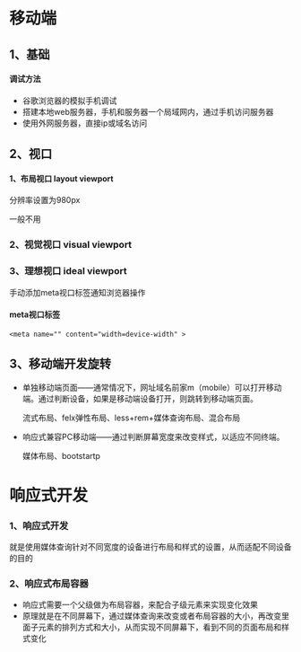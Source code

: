 # 移动端

## 1、基础

#### 调试方法

- 谷歌浏览器的模拟手机调试
- 搭建本地web服务器，手机和服务器一个局域网内，通过手机访问服务器
- 使用外网服务器，直接ip或域名访问

## 2、视口

#### 1、布局视口 layout viewport

分辨率设置为980px

一般不用

### 2、视觉视口 visual viewport

### 3、理想视口 ideal viewport

手动添加meta视口标签通知浏览器操作

#### meta视口标签

```
<meta name="" content="width=device-width" >
```

<!-- ![image-20221103211738488](C:\Users\谢红尘\AppData\Roaming\Typora\typora-user-images\image-20221103211738488.png) -->

## 3、移动端开发旋转

- 单独移动端页面——通常情况下，网址域名前家m（mobile）可以打开移动端。通过判断设备，如果是移动端设备打开，则跳转到移动端页面。

  流式布局、felx弹性布局、less+rem+媒体查询布局、混合布局

- 响应式兼容PC移动端——通过判断屏幕宽度来改变样式，以适应不同终端。

  媒体布局、bootstartp



# 响应式开发

### 1、响应式开发

就是使用媒体查询针对不同宽度的设备进行布局和样式的设置，从而适配不同设备的目的

<!-- ![image-20221105152200470](C:\Users\谢红尘\AppData\Roaming\Typora\typora-user-images\image-20221105152200470.png) -->

### 2、响应式布局容器

- 响应式需要一个父级做为布局容器，来配合子级元素来实现变化效果
- 原理就是在不同屏幕下，通过媒体查询来改变或者布局容器的大小，再改变里面子元素的排列方式和大小，从而实现不同屏幕下，看到不同的页面布局和样式变化

<!-- ![image-20221105152520284](C:\Users\谢红尘\AppData\Roaming\Typora\typora-user-images\image-20221105152520284.png) -->
